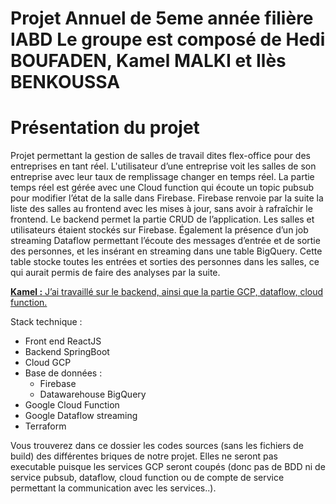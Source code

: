# Projet Annuel de 5eme année filière IABD Le groupe est composé de Hedi BOUFADEN, Kamel MALKI et Ilès BENKOUSSA

# Présentation du projet

Projet permettant la gestion de salles de travail dites flex-office pour des entreprises en tant réel. L'utilisateur d’une entreprise voit les salles de son entreprise avec leur taux de remplissage changer en temps réel. La partie temps réel est gérée avec une Cloud function qui écoute un topic pubsub pour modifier l’état de la salle dans Firebase. Firebase renvoie par la suite la liste des salles au frontend avec les mises à jour, sans avoir à rafraîchir le frontend. 
Le backend permet la partie CRUD de l’application. Les salles et utilisateurs étaient stockés sur Firebase. Également la présence d’un job streaming Dataflow permettant l’écoute des messages d’entrée et de sortie des personnes, et les insérant en streaming dans une table BigQuery. Cette table stocke toutes les entrées et sorties des personnes dans les salles, ce qui aurait permis de faire des analyses par la suite. 

<ins>**Kamel :** J’ai travaillé sur le backend, ainsi que la partie GCP, dataflow, cloud function.</ins>

Stack technique :
- Front end ReactJS
- Backend SpringBoot
- Cloud GCP
- Base de données :
  - Firebase
  - Datawarehouse BigQuery
- Google Cloud Function
- Google Dataflow streaming
- Terraform


Vous trouverez dans ce dossier les codes sources (sans les fichiers de build) des différentes briques de notre projet.
Elles ne seront pas executable puisque les services GCP seront coupés (donc pas de BDD ni de service pubsub, dataflow, cloud function ou de compte de service permettant la communication avec les services..).
